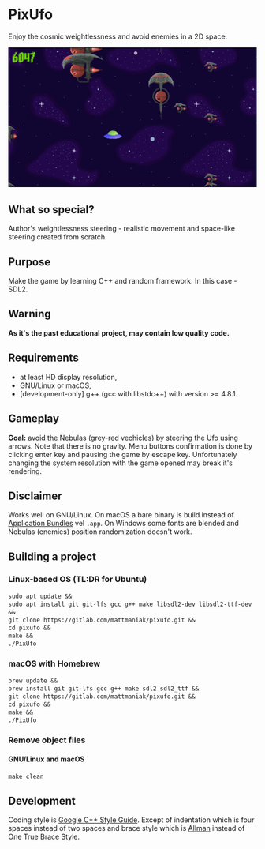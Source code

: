 # PixUfo

Enjoy the cosmic weightlessness and avoid enemies in a 2D space.

![image](screenshot.png "Gameplay of PixUfo")

## What so special?

Author's weightlessness steering - realistic movement and space-like steering created from scratch.

## Purpose

Make the game by learning C++ and random framework. In this case - SDL2.

## Warning

**As it's the past educational project, may contain low quality code.**

## Requirements

- at least HD display resolution,
- GNU/Linux or macOS,
- [development-only] g++ (gcc with libstdc++) with version >= 4.8.1.

## Gameplay

**Goal:** avoid the Nebulas (grey-red vechicles) by steering the Ufo using arrows. Note that there is no gravity. Menu buttons confirmation is done by clicking enter key and pausing the game by escape key. Unfortunately changing the system resolution with the game opened may break it's rendering.

## Disclaimer

Works well on GNU/Linux. On macOS a bare binary is build instead of [Application Bundles](https://developer.apple.com/library/archive/documentation/CoreFoundation/Conceptual/CFBundles/BundleTypes/BundleTypes.html) vel `.app`. On Windows some fonts are blended and Nebulas (enemies) position randomization doesn't work.

## Building a project

### Linux-based OS (TL:DR for Ubuntu)

```shell
sudo apt update &&
sudo apt install git git-lfs gcc g++ make libsdl2-dev libsdl2-ttf-dev &&
git clone https://gitlab.com/mattmaniak/pixufo.git &&
cd pixufo &&
make &&
./PixUfo
```

### macOS with Homebrew

```shell
brew update &&
brew install git git-lfs gcc g++ make sdl2 sdl2_ttf &&
git clone https://gitlab.com/mattmaniak/pixufo.git &&
cd pixufo &&
make &&
./PixUfo
```

### Remove object files

#### GNU/Linux and macOS

```shell
make clean
```

## Development

Coding style is [Google C++ Style Guide](https://google.github.io/styleguide/cppguide.html). Except of indentation which is four spaces instead of two spaces and brace style which is [Allman](https://en.wikipedia.org/wiki/Indentation_style#Allman_style) instead of One True Brace Style.
